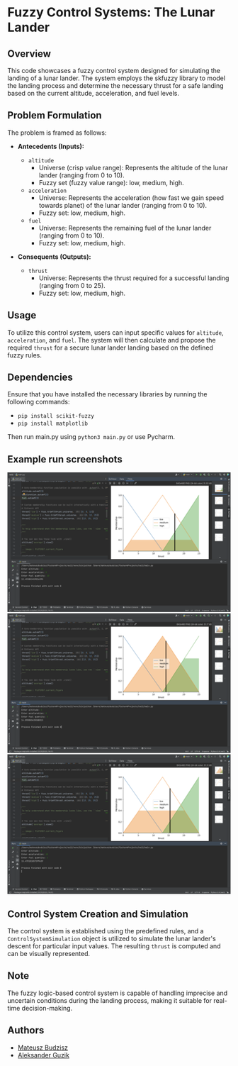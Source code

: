 # Fuzzy Control Systems: The Lunar Lander

## Overview
This code showcases a fuzzy control system designed for simulating the landing of a lunar lander. The system employs the skfuzzy library to model the landing process and determine the necessary thrust for a safe landing based on the current altitude, acceleration, and fuel levels.

## Problem Formulation
The problem is framed as follows:

- **Antecedents (Inputs):**
    - `altitude`
        - Universe (crisp value range): Represents the altitude of the lunar lander (ranging from 0 to 10).
        - Fuzzy set (fuzzy value range): low, medium, high.
    - `acceleration`
        - Universe: Represents the acceleration (how fast we gain speed towards planet) of the lunar lander (ranging from 0 to 10).
        - Fuzzy set: low, medium, high.
    - `fuel`
        - Universe: Represents the remaining fuel of the lunar lander (ranging from 0 to 10).
        - Fuzzy set: low, medium, high.

- **Consequents (Outputs):**
    - `thrust`
        - Universe: Represents the thrust required for a successful landing (ranging from 0 to 25).
        - Fuzzy set: low, medium, high.

## Usage
To utilize this control system, users can input specific values for `altitude`, `acceleration`, and `fuel`. The system will then calculate and propose the required `thrust` for a secure lunar lander landing based on the defined fuzzy rules.

## Dependencies
Ensure that you have installed the necessary libraries by running the following commands:
- `pip install scikit-fuzzy`
- `pip install matplotlib`

Then run main.py using `python3 main.py` or use Pycharm.

## Example run screenshots

![App Screenshot](../screenshots/p2-0.png)
![App Screenshot](../screenshots/p2-1.png)
![App Screenshot](../screenshots/p2-2.png)

## Control System Creation and Simulation
The control system is established using the predefined rules, and a `ControlSystemSimulation` object is utilized to simulate the lunar lander's descent for particular input values. The resulting `thrust` is computed and can be visually represented.

## Note
The fuzzy logic-based control system is capable of handling imprecise and uncertain conditions during the landing process, making it suitable for real-time decision-making.

## Authors
- [Mateusz Budzisz](https://github.com/ElectroluxV2)
- [Aleksander Guzik](https://github.com/OlekMeister)
